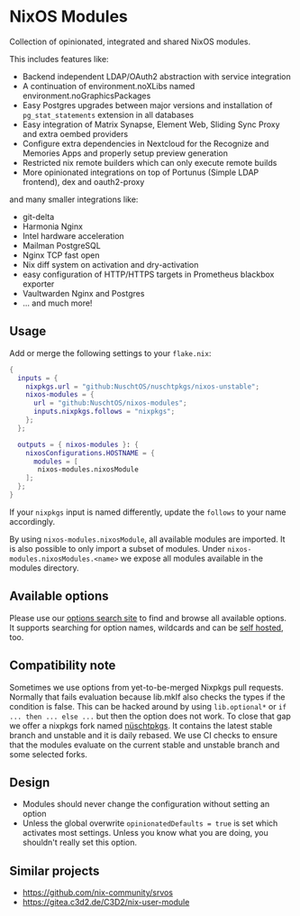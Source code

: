 # NixOS Modules

Collection of opinionated, integrated and shared NixOS modules.

This includes features like:
- Backend independent LDAP/OAuth2 abstraction with service integration
- A continuation of environment.noXLibs named environment.noGraphicsPackages
- Easy Postgres upgrades between major versions and installation of `pg_stat_statements` extension in all databases
- Easy integration of Matrix Synapse, Element Web, Sliding Sync Proxy and extra oembed providers
- Configure extra dependencies in Nextcloud for the Recognize and Memories Apps and properly setup preview generation
- Restricted nix remote builders which can only execute remote builds
- More opinionated integrations on top of Portunus (Simple LDAP frontend), dex and oauth2-proxy

and many smaller integrations like:

- git-delta
- Harmonia Nginx
- Intel hardware acceleration
- Mailman PostgreSQL
- Nginx TCP fast open
- Nix diff system on activation and dry-activation
- easy configuration of HTTP/HTTPS targets in Prometheus blackbox exporter
- Vaultwarden Nginx and Postgres
- ... and much more!

## Usage

Add or merge the following settings to your `flake.nix`:

```nix
{
  inputs = {
    nixpkgs.url = "github:NuschtOS/nuschtpkgs/nixos-unstable";
    nixos-modules = {
      url = "github:NuschtOS/nixos-modules";
      inputs.nixpkgs.follows = "nixpkgs";
    };
  };

  outputs = { nixos-modules }: {
    nixosConfigurations.HOSTNAME = {
      modules = [
       nixos-modules.nixosModule
    ];
  };
}
```

If your `nixpkgs` input is named differently, update the `follows` to your name accordingly.

By using `nixos-modules.nixosModule`, all available modules are imported.
It is also possible to only import a subset of modules.
Under `nixos-modules.nixosModules.<name>` we expose all modules available in the modules directory.

## Available options

Please use our [options search site](https://modules.nüschtos.de/) to find and browse all available options. It supports searching for option names, wildcards and can be [self hosted](https://github.com/NuschtOS/search), too.

## Compatibility note

Sometimes we use options from yet-to-be-merged Nixpkgs pull requests.
Normally that fails evaluation because lib.mkIf also checks the types if the condition is false.
This can be hacked around by using `lib.optional*` or `if ... then ... else ...` but then the option does not work.
To close that gap we offer a nixpkgs fork named [nüschtpkgs](https://github.com/NuschtOS/nuschtpkgs).
It contains the latest stable branch and unstable and it is daily rebased.
We use CI checks to ensure that the modules evaluate on the current stable and unstable branch and some selected forks.

## Design

* Modules should never change the configuration without setting an option
* Unless the global overwrite ``opinionatedDefaults = true`` is set which activates most settings.
  Unless you know what you are doing, you shouldn't really set this option.

## Similar projects

* <https://github.com/nix-community/srvos>
* <https://gitea.c3d2.de/C3D2/nix-user-module>
